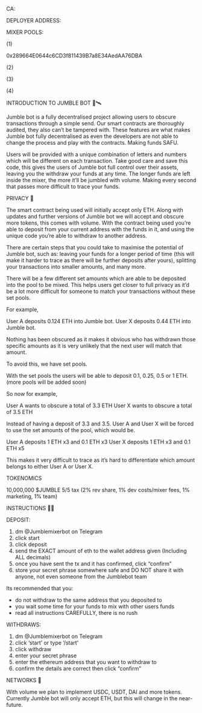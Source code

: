 CA: 

DEPLOYER ADDRESS:

MIXER POOLS: 

(1) 

0x289664E0644c6CD3f811439B7a8E34AedAA76DBA

(2)

(3)

(4) 

INTRODUCTION TO JUMBLE BOT 🤖🛰️

Jumble bot is a fully decentralised project allowing users to obscure transactions through a simple send. 
Our smart contracts are thoroughly audited, they also can’t be tampered with. These features are what makes Jumble bot fully decentralised as even the developers are not able to change the process and play with the contracts. Making funds SAFU.

Users will be provided with a unique combination of letters and numbers which will be different on each transaction. Take good care and save this code, this gives the users of Jumble bot full control over their assets, leaving you the withdraw your funds at any time. The longer funds are left inside the mixer, the more it’ll be jumbled with volume. Making every second that passes more difficult to trace your funds.

PRIVACY 🤫

The smart contract being used will initially accept only ETH. Along with updates and further versions of Jumble bot we will accept and obscure more tokens, this comes with volume. With the contract being used you’re able to deposit from your current address with the funds in it, and using the unique code you’re able to withdraw to another address. 

There are certain steps that you could take to maximise the potential of Jumble bot, such as: leaving your funds for a longer period of time (this will make it harder to trace as there will be further deposits after yours), splitting your transactions into smaller amounts, and many more. 

There will be a few different set amounts which are able to be deposited into the pool to be mixed. This helps users get closer to full privacy as it’d be a lot more difficult for someone to match your transactions without these set pools. 

For example,

User A deposits 0.124 ETH into Jumble bot.
User X deposits 0.44 ETH into Jumble bot.

Nothing has been obscured as it makes it obvious who has withdrawn those specific amounts as it is very unlikely that the next user will match that amount.

To avoid this, we have set pools.

With the set pools the users will be able to deposit 0.1, 0.25, 0.5 or 1 ETH. (more pools will be added soon)

So now for example,

User A wants to obscure a total of 3.3 ETH
User X wants to obscure a total of 3.5 ETH

Instead of having a deposit of 3.3 and 3.5. User A and User X will be forced to use the set amounts of the pool, which would be.

User A deposits 1 ETH x3 and 0.1 ETH x3
User X deposits 1 ETH x3 and 0.1 ETH x5

This makes it very difficult to trace as it’s hard to differentiate which amount belongs to either User A or User X.

TOKENOMICS

10,000,000 $JUMBLE
5/5 tax (2% rev share, 1% dev costs/mixer fees, 1% marketing, 1% team)


INSTRUCTIONS 👨‍🏫

DEPOSIT:
1) dm @Jumblemixerbot on Telegram
2) click start
3) click deposit
4) send the EXACT amount of eth to the wallet address given (Including ALL decimals)
5) once you have sent the tx and it has confirmed, click “confirm”
6) store your secret phrase somewhere safe and DO NOT share it with anyone, not even someone from the Jumblebot team

Its recommended that you:

- do not withdraw to the same address that you deposited to
- you wait some time for your funds to mix with other users funds
- read all instructions CAREFULLY, there is no rush

  
WITHDRAWS:

1) dm @Jumblemixerbot on Telegram
2) click ‘start’ or type ‘/start’
3) click withdraw
4) enter your secret phrase 
5) enter the ethereum address that you want to withdraw to
6) confirm the details are correct then click “confirm”

NETWORKS 📡

With volume we plan to implement USDC, USDT, DAI and more tokens. Currently Jumble bot will only accept ETH, but this will change in the near-future.
